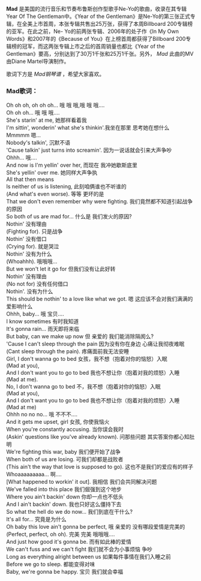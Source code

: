 

**Mad** 是美国的流行音乐和节奏布鲁斯创作型歌手Ne-Yo的歌曲，收录在其专辑Year Of The Gentleman中。《Year of the
Gentleman》是Ne-Yo的第三张正式专辑，在全美上市首周，本张专辑共售出25万张，获得了本周Billboard 200专辑榜的亚军。在此之前，Ne-
Yo的前两张专辑、2006年的处子作《In My Own Words》和2007年的《Because of You》在上榜首周都获得了Billboard
200专辑榜的冠军，而这两张专辑上市之后的首周销量也都比《Year of the Gentleman》要高，分别达到了30万1千张和25万1千张。另外，
_Mad_ 此曲的MV由Diane Martel导演制作。

歌词下方是 _Mad钢琴谱_ ，希望大家喜欢。

### Mad歌词：

Oh oh oh, oh oh oh... 哦 哦 哦,哦 哦 哦….  
Oh oh oh... 哦 哦 哦….  
She's starin' at me, 她那样看着我  
I'm sittin', wonderin' what she's thinkin'.我坐在那里 思考她在想什么  
Mmmmm 嗯…  
Nobody's talkin', 沉默不语  
'Cause talkin' just turns into screamin'. 因为一说话就会引来大声争吵  
Ohhh... 哦….  
And now is I'm yellin' over her, 而现在 我冲她歇斯底里  
She's yellin' over me. 她同样大声争执  
All that then means  
Is neither of us is listening, 此刻咱俩谁也不听谁的  
(And what's even worse). 等等 更坏的是  
That we don't even remember why were fighting. 我们竟然都不知道引起战争的原因  
So both of us are mad for... 什么是 我们发火的原因?  
Nothin' 没有理由  
(Fighting for). 只是战争  
Nothin' 没有借口  
(Crying for). 就是哭泣  
Nothin' 没有为什么  
(Whoahhh). 哦哦哦…  
But we won't let it go for 但我们没有让此好转  
Nothin' 没有理由  
(No not for) 没有任何借口  
Nothin'. 没有为什么  
This should be nothin' to a love like what we got. 嗯 这应该不会对我们满满的爱影响什么  
Ohhh, baby... 哦 宝贝….  
I know sometimes 有时我知道  
It's gonna rain... 雨天即将来临  
But baby, can we make up now 但 亲爱的 我们能消除隔阂么?  
'Cause I can't sleep through the pain 因为没有你在身边 心痛让我彻夜难眠  
(Cant sleep through the pain). 疼痛面前我无法安睡  
Girl, I don't wanna go to bed 女孩，我不想（抱着对你的恼怒）入眠  
(Mad at you),  
And I don't want you to go to bed 我也不想让你（抱着对我的烦怒）入睡  
(Mad at me).  
No, I don't wanna go to bed 不，我不想（抱着对你的恼怒）入眠  
(Mad at you),  
And I don't want you to go to bed 我也不想让你（抱着对我的烦怒）入睡  
(Mad at me)  
Ohhh no no no... 哦 不不不….  
And it gets me upset, girl 女孩, 你使我恼火  
When you're constantly accusing. 当你误会我时  
(Askin' questions like you've already known). 问那些问题 其实答案你都心知肚明  
We're fighting this war, baby 我们便开始了战争  
When both of us are losing. 可我们却都是战败者  
(This ain't the way that love is supposed to go). 这也不是我们的爱应有的样子  
Whoaaaaaaaaa... 啊….  
[What happened to workin' it out]. 我相信 我们会共同解决问题  
We've falled into this place 我们倔强到这个地步  
Where you ain't backin' down 你却一点也不低头  
And I ain't backin' down. 我也只好这么僵持下去  
So what the hell do we do now... 我们到底在干什么?  
It's all for... 究竟是为什么  
Oh baby this love ain't gonna be perfect, 哦 亲爱的 没有哪段爱情是完美的  
(Perfect, perfect, oh oh). 完美 完美 哦哦哦….  
And just how good it's gonna be. 而有如此棒的爱情  
We can't fuss and we can't fight 我们就不会为小事烦恼 争吵  
Long as everything alright between us 如果每件事情在我们入睡之前  
Before we go to sleep. 都能变得对味  
Baby, we're gonna be happy. 宝贝 我们就会幸福

